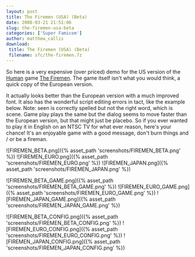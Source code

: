 ```yaml
---
layout: post
title: The Firemen (USA) (Beta)
date: 2008-03-21 21:51:06
slug: the-firemen-usa-beta
categories: ['Super Famicom']
author: matthew_callis
download:
 title: The Firemen (USA) (Beta)
 filename: sfc/the-firemen.7z
---
```


So here is a very expensive (over priced) demo for the US version of the [Human](http://superfamicom.org/search-maker-english/human/ "Human") game [The Firemen](http://superfamicom.org/info/the-firemen/ "The Firemen"). The game itself isn't what you would think, a quick copy of the European version.

It actually looks better than the European version with a much improved font. It also has the wonderful script editing errors in tact, like the example below. Note: seen is correctly spelled but not the right word, which is scene. Game play plays the same but the dialog seems to move faster than the European version, but that might just be placebo. So if you ever wanted to play it in English on an NTSC TV for what ever reason, here's your chance! It's an enjoyable game with a good message, don't burn things and / or be a fireman.

![FIREMEN_BETA.png]({% asset_path 'screenshots/FIREMEN_BETA.png' %})
![FIREMEN_EURO.png]({% asset_path 'screenshots/FIREMEN_EURO.png' %})
![FIREMEN_JAPAN.png]({% asset_path 'screenshots/FIREMEN_JAPAN.png' %})

![FIREMEN_BETA_GAME.png]({% asset_path 'screenshots/FIREMEN_BETA_GAME.png' %})
![FIREMEN_EURO_GAME.png]({% asset_path 'screenshots/FIREMEN_EURO_GAME.png' %})
![FIREMEN_JAPAN_GAME.png]({% asset_path 'screenshots/FIREMEN_JAPAN_GAME.png' %})

![FIREMEN_BETA_CONFIG.png]({% asset_path 'screenshots/FIREMEN_BETA_CONFIG.png' %})
![FIREMEN_EURO_CONFIG.png]({% asset_path 'screenshots/FIREMEN_EURO_CONFIG.png' %})
![FIREMEN_JAPAN_CONFIG.png]({% asset_path 'screenshots/FIREMEN_JAPAN_CONFIG.png' %})
